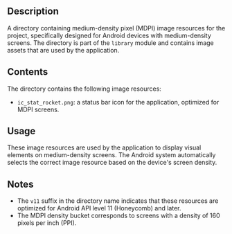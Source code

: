## Description


A directory containing medium-density pixel (MDPI) image resources for the project, specifically designed for Android devices with medium-density screens. The directory is part of the `library` module and contains image assets that are used by the application.


## Contents


The directory contains the following image resources:

* `ic_stat_rocket.png`: a status bar icon for the application, optimized for MDPI screens.


## Usage


These image resources are used by the application to display visual elements on medium-density screens. The Android system automatically selects the correct image resource based on the device's screen density.


## Notes


* The `v11` suffix in the directory name indicates that these resources are optimized for Android API level 11 (Honeycomb) and later.
* The MDPI density bucket corresponds to screens with a density of 160 pixels per inch (PPI).

